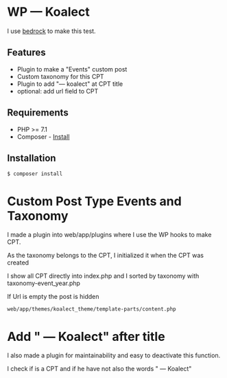# WP — Koalect

I use [bedrock](https://roots.io/bedrock/) to make this test.

## Features

* Plugin to make a "Events" custom post
* Custom taxonomy for this CPT
* Plugin to add "— koalect" at CPT title
* optional: add url field to CPT

## Requirements

* PHP >= 7.1
* Composer - [Install](https://getcomposer.org/doc/00-intro.md#installation-linux-unix-osx)

## Installation
    $ composer install

# Custom Post Type Events and Taxonomy
 I made a plugin into web/app/plugins where I use the WP hooks to make CPT.

 As the taxonomy belongs to the CPT, I initialized it when the CPT was created

I show all CPT directly into index.php
and I sorted by taxonomy with taxonomy-event_year.php

If Url is empty the post is hidden

    web/app/themes/koalect_theme/template-parts/content.php

# Add " — Koalect" after title
  I also made a plugin for maintainability and easy to deactivate this function.

  I check if is a CPT and if he have not also the words " — Koalect"
